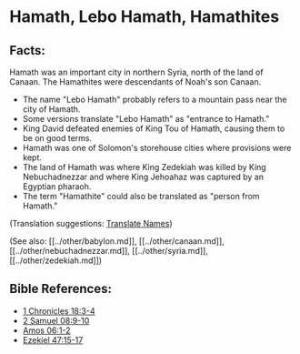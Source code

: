 # Hamath, Lebo Hamath, Hamathites #

## Facts: ##

Hamath was an important city in northern Syria, north of the land of Canaan. The Hamathites were descendants of Noah's son Canaan.

* The name "Lebo Hamath" probably refers to a mountain pass near the city of Hamath.
* Some versions translate "Lebo Hamath" as "entrance to Hamath."
* King David defeated enemies of King Tou of Hamath, causing them to be on good terms.
* Hamath was one of Solomon's storehouse cities where provisions were kept.
* The land of Hamath was where King Zedekiah was killed by King Nebuchadnezzar and where King Jehoahaz was captured by an Egyptian pharaoh.
* The term "Hamathite" could also be translated as "person from Hamath."
 

(Translation suggestions: [Translate Names](en/ta-vol1/translate/man/translate-names))

(See also: [[../other/babylon.md]], [[../other/canaan.md]], [[../other/nebuchadnezzar.md]], [[../other/syria.md]], [[../other/zedekiah.md]])

## Bible References: ##

* [1 Chronicles 18:3-4](en/tn/1ch/help/18/03)
* [2 Samuel 08:9-10](en/tn/2sa/help/08/09)
* [Amos 06:1-2](en/tn/amo/help/06/01)
* [Ezekiel 47:15-17](en/tn/ezk/help/47/15)